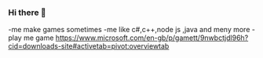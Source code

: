 ### Hi there 👋

-me make games sometimes 
-me like c#,c++,node js ,java and meny more
-play me game https://www.microsoft.com/en-gb/p/gamett/9nwbctjdl96h?cid=downloads-site#activetab=pivot:overviewtab
